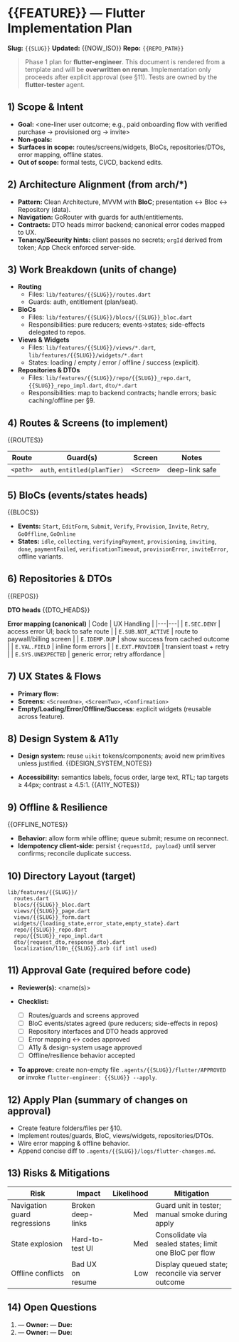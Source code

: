 # {{FEATURE}} — Flutter Implementation Plan

**Slug:** `{{SLUG}}`
**Updated:** {{NOW_ISO}}
**Repo:** `{{REPO_PATH}}`

> Phase 1 plan for **flutter-engineer**. This document is rendered from a template and will be **overwritten on rerun**. Implementation only proceeds after explicit approval (see §11). Tests are owned by the **flutter-tester** agent.

## 1) Scope & Intent
- **Goal:** <one-liner user outcome; e.g., paid onboarding flow with verified purchase → provisioned org → invite>
- **Non-goals:** <bullets to avoid scope creep>
- **Surfaces in scope:** routes/screens/widgets, BloCs, repositories/DTOs, error mapping, offline states.
- **Out of scope:** formal tests, CI/CD, backend edits.

## 2) Architecture Alignment (from arch/*)
- **Pattern:** Clean Architecture, MVVM with **BloC**; presentation ↔ Bloc ↔ Repository (data).
- **Navigation:** GoRouter with guards for auth/entitlements.
- **Contracts:** DTO heads mirror backend; canonical error codes mapped to UX.
- **Tenancy/Security hints:** client passes no secrets; `orgId` derived from token; App Check enforced server-side.

## 3) Work Breakdown (units of change)
- **Routing**
  - Files: `lib/features/{{SLUG}}/routes.dart`
  - Guards: auth, entitlement (plan/seat).
- **BloCs**
  - Files: `lib/features/{{SLUG}}/blocs/{{SLUG}}_bloc.dart`
  - Responsibilities: pure reducers; events→states; side-effects delegated to repos.
- **Views & Widgets**
  - Files: `lib/features/{{SLUG}}/views/*.dart`, `lib/features/{{SLUG}}/widgets/*.dart`
  - States: loading / empty / error / offline / success (explicit).
- **Repositories & DTOs**
  - Files: `lib/features/{{SLUG}}/repo/{{SLUG}}_repo.dart`, `{{SLUG}}_repo_impl.dart`, `dto/*.dart`
  - Responsibilities: map to backend contracts; handle errors; basic caching/offline per §9.

## 4) Routes & Screens (to implement)
{{ROUTES}}

| Route | Guard(s) | Screen | Notes |
|---|---|---|---|
| `<path>` | `auth`, `entitled(planTier)` | `<Screen>` | deep-link safe |

## 5) BloCs (events/states heads)
{{BLOCS}}

- **Events:** `Start`, `EditForm`, `Submit`, `Verify`, `Provision`, `Invite`, `Retry`, `GoOffline`, `GoOnline`
- **States:** `idle`, `collecting`, `verifyingPayment`, `provisioning`, `inviting`, `done`, `paymentFailed`, `verificationTimeout`, `provisionError`, `inviteError`, offline variants.

## 6) Repositories & DTOs
{{REPOS}}

**DTO heads**
{{DTO_HEADS}}

**Error mapping (canonical)**
| Code | UX Handling |
|---|---|
| `E.SEC.DENY` | access error UI; back to safe route |
| `E.SUB.NOT_ACTIVE` | route to paywall/billing screen |
| `E.IDEMP.DUP` | show success from cached outcome |
| `E.VAL.FIELD` | inline form errors |
| `E.EXT.PROVIDER` | transient toast + retry |
| `E.SYS.UNEXPECTED` | generic error; retry affordance |

## 7) UX States & Flows
- **Primary flow:** <bullet outline aligned to state machine>
- **Screens:** `<ScreenOne>`, `<ScreenTwo>`, `<Confirmation>`
- **Empty/Loading/Error/Offline/Success**: explicit widgets (reusable across feature).

## 8) Design System & A11y
- **Design system:** reuse `uikit` tokens/components; avoid new primitives unless justified.
{{DESIGN_SYSTEM_NOTES}}

- **Accessibility:** semantics labels, focus order, large text, RTL; tap targets ≥ 44px; contrast ≥ 4.5:1.
{{A11Y_NOTES}}

## 9) Offline & Resilience
{{OFFLINE_NOTES}}

- **Behavior:** allow form while offline; queue submit; resume on reconnect.
- **Idempotency client-side:** persist `{requestId, payload}` until server confirms; reconcile duplicate success.

## 10) Directory Layout (target)
```text
lib/features/{{SLUG}}/
  routes.dart
  blocs/{{SLUG}}_bloc.dart
  views/{{SLUG}}_page.dart
  views/{{SLUG}}_form.dart
  widgets/{loading_state,error_state,empty_state}.dart
  repo/{{SLUG}}_repo.dart
  repo/{{SLUG}}_repo_impl.dart
  dto/{request_dto,response_dto}.dart
  localization/l10n_{{SLUG}}.arb (if intl used)
````

## 11) Approval Gate (required before code)

* **Reviewer(s):** <name(s)>
* **Checklist:**

  * [ ] Routes/guards and screens approved
  * [ ] BloC events/states agreed (pure reducers; side-effects in repos)
  * [ ] Repository interfaces and DTO heads approved
  * [ ] Error mapping ↔ codes approved
  * [ ] A11y & design-system usage approved
  * [ ] Offline/resilience behavior accepted
* **To approve:** create non-empty file `.agents/{{SLUG}}/flutter/APPROVED` **or** invoke `flutter-engineer: {{SLUG}} --apply`.

## 12) Apply Plan (summary of changes on approval)

* Create feature folders/files per §10.
* Implement routes/guards, BloC, views/widgets, repositories/DTOs.
* Wire error mapping & offline behavior.
* Append concise diff to `.agents/{{SLUG}}/logs/flutter-changes.md`.

## 13) Risks & Mitigations

| Risk                         | Impact            | Likelihood | Mitigation                                             |
| ---------------------------- | ----------------- | ---------: | ------------------------------------------------------ |
| Navigation guard regressions | Broken deep-links |        Med | Guard unit in tester; manual smoke during apply        |
| State explosion              | Hard-to-test UI   |        Med | Consolidate via sealed states; limit one BloC per flow |
| Offline conflicts            | Bad UX on resume  |        Low | Display queued state; reconcile via server outcome     |

## 14) Open Questions

1. <question> — **Owner:** <name> — **Due:** <date>
2. <question> — **Owner:** <name> — **Due:** <date>
